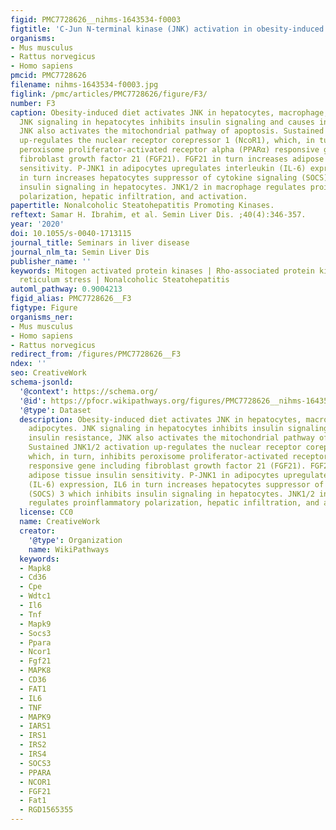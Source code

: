 ```yaml
---
figid: PMC7728626__nihms-1643534-f0003
figtitle: 'C-Jun N‑terminal kinase (JNK) activation in obesity-induced diet:'
organisms:
- Mus musculus
- Rattus norvegicus
- Homo sapiens
pmcid: PMC7728626
filename: nihms-1643534-f0003.jpg
figlink: /pmc/articles/PMC7728626/figure/F3/
number: F3
caption: Obesity-induced diet activates JNK in hepatocytes, macrophage, and adipocytes.
  JNK signaling in hepatocytes inhibits insulin signaling and causes insulin resistance,
  JNK also activates the mitochondrial pathway of apoptosis. Sustained JNK1/2 activation
  up-regulates the nuclear receptor corepressor 1 (NcoR1), which, in turn, inhibits
  peroxisome proliferator-activated receptor alpha (PPARα) responsive gene including
  fibroblast growth factor 21 (FGF21). FGF21 in turn increases adipose tissue insulin
  sensitivity. P-JNK1 in adipocytes upregulates interleukin (IL-6) expression, IL6
  in turn increases hepatocytes suppressor of cytokine signaling (SOCS) 3 which inhibits
  insulin signaling in hepatocytes. JNK1/2 in macrophage regulates proinflammatory
  polarization, hepatic infiltration, and activation.
papertitle: Nonalcoholic Steatohepatitis Promoting Kinases.
reftext: Samar H. Ibrahim, et al. Semin Liver Dis. ;40(4):346-357.
year: '2020'
doi: 10.1055/s-0040-1713115
journal_title: Seminars in liver disease
journal_nlm_ta: Semin Liver Dis
publisher_name: ''
keywords: Mitogen activated protein kinases | Rho-associated protein kinase | Endoplasmic
  reticulum stress | Nonalcoholic Steatohepatitis
automl_pathway: 0.9004213
figid_alias: PMC7728626__F3
figtype: Figure
organisms_ner:
- Mus musculus
- Homo sapiens
- Rattus norvegicus
redirect_from: /figures/PMC7728626__F3
ndex: ''
seo: CreativeWork
schema-jsonld:
  '@context': https://schema.org/
  '@id': https://pfocr.wikipathways.org/figures/PMC7728626__nihms-1643534-f0003.html
  '@type': Dataset
  description: Obesity-induced diet activates JNK in hepatocytes, macrophage, and
    adipocytes. JNK signaling in hepatocytes inhibits insulin signaling and causes
    insulin resistance, JNK also activates the mitochondrial pathway of apoptosis.
    Sustained JNK1/2 activation up-regulates the nuclear receptor corepressor 1 (NcoR1),
    which, in turn, inhibits peroxisome proliferator-activated receptor alpha (PPARα)
    responsive gene including fibroblast growth factor 21 (FGF21). FGF21 in turn increases
    adipose tissue insulin sensitivity. P-JNK1 in adipocytes upregulates interleukin
    (IL-6) expression, IL6 in turn increases hepatocytes suppressor of cytokine signaling
    (SOCS) 3 which inhibits insulin signaling in hepatocytes. JNK1/2 in macrophage
    regulates proinflammatory polarization, hepatic infiltration, and activation.
  license: CC0
  name: CreativeWork
  creator:
    '@type': Organization
    name: WikiPathways
  keywords:
  - Mapk8
  - Cd36
  - Cpe
  - Wdtc1
  - Il6
  - Tnf
  - Mapk9
  - Socs3
  - Ppara
  - Ncor1
  - Fgf21
  - MAPK8
  - CD36
  - FAT1
  - IL6
  - TNF
  - MAPK9
  - IARS1
  - IRS1
  - IRS2
  - IRS4
  - SOCS3
  - PPARA
  - NCOR1
  - FGF21
  - Fat1
  - RGD1565355
---
```

